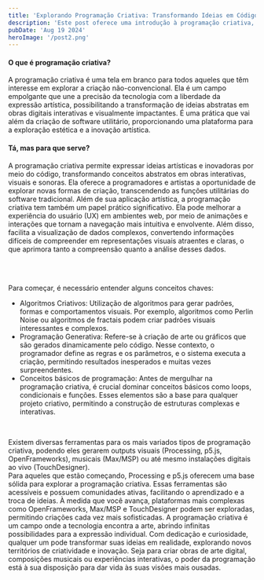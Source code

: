 ```yaml
---
title: 'Explorando Programação Criativa: Transformando Ideias em Código'
description: 'Este post oferece uma introdução à programação criativa, explorando como você pode usar suas habilidades de programação para criar projetos artísticos e expressivos.'
pubDate: 'Aug 19 2024'
heroImage: '/post2.png'
---
```



<h4>O que é programação criativa?</h4>
A programação criativa é uma tela em branco para todos aqueles que têm interesse em explorar a criação não-convencional. Ela é um campo empolgante que une a precisão da tecnologia com a liberdade da expressão artística, possibilitando a transformação de ideias abstratas em obras digitais interativas e visualmente impactantes. É uma prática que vai além da criação de software utilitário, proporcionando uma plataforma para a exploração estética e a inovação artística.

<br>

<h4>Tá, mas para que serve?</h4>
A programação criativa permite expressar ideias artísticas e inovadoras por meio do código, transformando conceitos abstratos em obras interativas, visuais e sonoras. Ela oferece a programadores e artistas a oportunidade de explorar novas formas de criação, transcendendo as funções utilitárias do software tradicional.
Além de sua aplicação artística, a programação criativa tem também um papel prático significativo. Ela pode melhorar a experiência do usuário (UX) em ambientes web, por meio de animações e interações que tornam a navegação mais intuitiva e envolvente. Além disso, facilita a visualização de dados complexos, convertendo informações difíceis de compreender em representações visuais atraentes e claras, o que aprimora tanto a compreensão quanto a análise desses dados.

<br><br>

<h8>Para começar, é necessário entender alguns conceitos chaves: </h8>
- Algoritmos Criativos: Utilização de algoritmos para gerar padrões, formas e comportamentos visuais. Por exemplo, algoritmos como Perlin Noise ou algoritmos de fractais podem criar padrões visuais interessantes e complexos.
- Programação Generativa: Refere-se à criação de arte ou gráficos que são gerados dinamicamente pelo código. Nesse contexto, o programador define as regras e os parâmetros, e o sistema executa a criação, permitindo resultados inesperados e muitas vezes surpreendentes.
- Conceitos básicos de programação: Antes de mergulhar na programação criativa, é crucial dominar conceitos básicos como loops, condicionais e funções. Esses elementos são a base para qualquer projeto criativo, permitindo a construção de estruturas complexas e interativas.

<br>

Existem diversas ferramentas para os mais variados tipos de programação criativa, podendo eles gerarem outputs visuais (Processing, p5.js, OpenFrameworks), musicais (Max/MSP) ou até mesmo instalações digitais ao vivo (TouchDesigner). <br>
Para aqueles que estão começando, Processing e p5.js oferecem uma base sólida para explorar a programação criativa. Essas ferramentas são acessíveis e possuem comunidades ativas, facilitando o aprendizado e a troca de ideias. À medida que você avança, plataformas mais complexas como OpenFrameworks, Max/MSP e TouchDesigner podem ser exploradas, permitindo criações cada vez mais sofisticadas.
A programação criativa é um campo onde a tecnologia encontra a arte, abrindo infinitas possibilidades para a expressão individual. Com dedicação e curiosidade, qualquer um pode transformar suas ideias em realidade, explorando novos territórios de criatividade e inovação. Seja para criar obras de arte digital, composições musicais ou experiências interativas, o poder da programação está à sua disposição para dar vida às suas visões mais ousadas.
